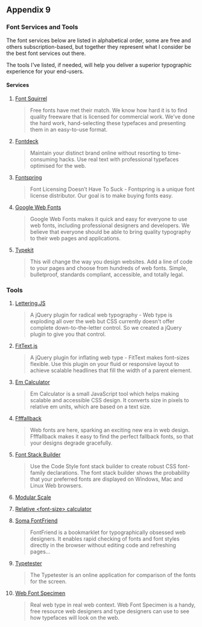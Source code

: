 Appendix 9
----------

### Font Services and Tools

The font services below are listed in alphabetical order, some are free and others subscription-based, but together they represent what I consider be the best font services out there.

The tools I've listed, if needed, will help you deliver a superior typographic experience for your end-users.

#### Services

1. [Font Squirrel][]

   > Free fonts have met their match. We know how hard it is to find quality freeware that is licensed for commercial work. We've done the hard work, hand-selecting these typefaces and presenting them in an easy-to-use format.

2. [Fontdeck][]

   > Maintain your distinct brand online without resorting to time-consuming hacks. Use real text with professional typefaces optimised for the web.

3. [Fontspring][]

   > Font Licensing Doesn’t Have To Suck - Fontspring is a unique font license distributor. Our goal is to make buying fonts easy.

4. [Google Web Fonts][]

   > Google Web Fonts makes it quick and easy for everyone to use web fonts, including professional designers and developers. We believe that everyone should be able to bring quality typography to their web pages and applications.

5. [Typekit][]

   > This will change the way you design websites. Add a line of code to your pages and choose from hundreds of web fonts. Simple, bulletproof, standards compliant, accessible, and totally legal.

### Tools

1.  [Lettering.JS][]

    > A jQuery plugin for radical web typography - Web type is exploding all over the web but CSS currently doesn't offer complete down-to-the-letter control. So we created a jQuery plugin to give you that control.

2.  [FitText.js][]

    > A jQuery plugin for inflating web type - FitText makes font-sizes flexible. Use this plugin on your fluid or responsive layout to achieve scalable headlines that fill the width of a parent element.

3.  [Em Calculator][]

    > Em Calculator is a small JavaScript tool which helps making scalable and accessible CSS design. It converts size in pixels to relative em units, which are based on a text size.

4.  [Ffffallback][]

    > Web fonts are here, sparking an exciting new era in web design. Ffffallback makes it easy to find the perfect fallback fonts, so that your designs degrade gracefully.

5.  [Font Stack Builder][]

    > Use the Code Style font stack builder to create robust CSS font-family declarations. The font stack builder shows the probability that your preferred fonts are displayed on Windows, Mac and Linux Web browsers.

6.  [Modular Scale][]

7.  [Relative \<font-size> calculator][Calculator]

8.  [Soma FontFriend][FontFriend]

    > Font­Friend is a book­marklet for typo­graph­i­cally obsessed web design­ers. It enables rapid check­ing of fonts and font styles directly in the browser with­out edit­ing code and refresh­ing pages...

9.  [Typetester][]

    > The Typetester is an online application for comparison of the fonts for the screen.

10. [Web Font Specimen][]

    > Real web type in real web context. Web Font Specimen is a handy, free resource web designers and type designers can use to see how typefaces will look on the web.

[Font Squirrel]:        http://www.fontsquirrel.com/
[Fontdeck]:             http://fontdeck.com/
[Fontspring]:           http://www.fontspring.com/
[Google Web Fonts]:     http://www.google.com/webfonts#
[Typekit]:              https://typekit.com/

[Lettering.JS]:         http://letteringjs.com/
[FitText.js]:           http://fittextjs.com/
[Em Calculator]:        http://riddle.pl/emcalc/
[Ffffallback]:          http://ffffallback.com/
[Font Stack Builder]:   http://www.codestyle.org/servlets/FontStack
[Modular Scale]:        http://modularscale.com/
[Calculator]:           http://tools.the-echoplex.net/font-size/
[FontFriend]:           http://somadesign.ca/projects/fontfriend/
[Typetester]:           http://www.typetester.org/
[Web Font Specimen]:    http://webfontspecimen.com/
